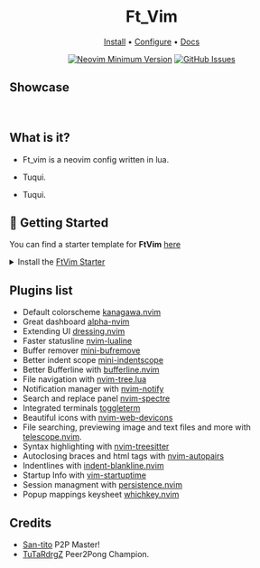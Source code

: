 <h1 align="center">Ft_Vim</h1>


<div align="center">
	<a href="https://ftvim.github.io/installation">Install</a>
  <span> • </span>
       	<a href="https://ftvim.github.io/configuration">Configure</a>
  <span> • </span>
	<a href="https://ftvim.github.io">Docs</a>
  <p></p>
</div> 

<div align="center">
 
[![Neovim Minimum Version](https://img.shields.io/badge/Neovim-0.9.5-blueviolet.svg?style=flat-square&logo=Neovim&color=90E59A&logoColor=white)](https://github.com/neovim/neovim)
[![GitHub Issues](https://img.shields.io/github/issues/NvChad/NvChad.svg?style=flat-square&label=Issues&color=d77982)](https://github.com/FtVim/FtVim/issues)

  </div>

## Showcase

<img src="">
<img src="">

<img src="">
<img src="">

## What is it?

- Ft_vim is a neovim config written in lua.

- Tuqui.

- Tuqui.

## 🚀 Getting Started

You can find a starter template for **FtVim** [here](https://github.com/FtVim/starter)

<details><summary>Install the <a href="https://github.com/FtVim/starter">FtVim Starter</a></summary>

- Make a backup of your current Neovim files:

  ```sh
  mv ~/.config/nvim ~/.config/nvim.bak
  mv ~/.local/share/nvim ~/.local/share/nvim.bak
  ```

- Clone the starter

  ```sh
  git clone https://github.com/FtVim/starter ~/.config/nvim
  ```

- Remove the `.git` folder, so you can add it to your own repo later

  ```sh
  rm -rf ~/.config/nvim/.git
  ```

- Start Neovim!

  ```sh
  nvim
  ```

  Refer to the comments in the files on how to customize **FtVim**.

</details>

## Plugins list

- Default colorscheme [kanagawa.nvim](https://github.com/rebelot/kanagawa.nvim)
- Great dashboard [alpha-nvim](https://github.com/goolord/alpha-nvim)
- Extending UI [dressing.nvim](https://github.com/stevearc/dressing.nvim)
- Faster statusline [nvim-lualine](https://github.com/nvim-lualine/lualine.nvim)
- Buffer remover [mini-bufremove](https://github.com/echasnovski/mini.bufremove)
- Better indent scope [mini-indentscope](https://github.com/echasnovski/mini.indentscope)
- Better Bufferline with [bufferline.nvim](https://github.com/akinsho/bufferline.nvim)
- File navigation with [nvim-tree.lua](https://github.com/kyazdani42/nvim-tree.lua)
- Notification manager with [nvim-notify](https://github.com/rcarriga/nvim-notify)
- Search and replace panel [nvim-spectre](https://github.com/nvim-pack/nvim-spectre)
- Integrated terminals [toggleterm](https://github.com/akinsho/toggleterm.nvim)
- Beautiful icons with [nvim-web-devicons](https://github.com/kyazdani42/nvim-web-devicons)
- File searching, previewing image and text files and more with [telescope.nvim](https://github.com/nvim-telescope/telescope.nvim).
- Syntax highlighting with [nvim-treesitter](https://github.com/nvim-treesitter/nvim-treesitter)
- Autoclosing braces and html tags with [nvim-autopairs](https://github.com/windwp/nvim-autopairs)
- Indentlines with [indent-blankline.nvim](https://github.com/lukas-reineke/indent-blankline.nvim)
- Startup Info with [vim-startuptime](https://github.com/dstein64/vim-startuptime)
- Session managment with [persistence.nvim](https://github.com/folke/persistence.nvim)
- Popup mappings keysheet [whichkey.nvim](https://github.com/folke/which-key.nvim)

## Credits

- [San-tito](https://github.com/San-tito) P2P Master!
- [TuTaRdrgZ](https://github.com/TuTaRdrgZ) Peer2Pong Champion.

